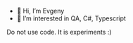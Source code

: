 - 👋 Hi, I’m Evgeny
- 👀 I’m interested in QA, C#, Typescript

Do not use code. It is experiments :)

<!---
evgenynazarchuk/evgenynazarchuk is a ✨ special ✨ repository because its `README.md` (this file) appears on your GitHub profile.
You can click the Preview link to take a look at your changes.
--->
